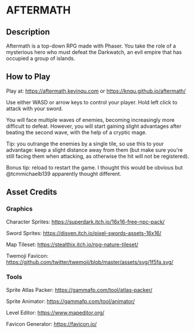 # AFTERMATH

## Description

Aftermath is a top-down RPG made with Phaser. You take the role of a mysterious hero who must defeat the Darkwatch, an evil empire that has occupied a group of islands.

## How to Play

Play at: https://aftermath.kevinqu.com or https://knqu.github.io/aftermath/

Use either WASD or arrow keys to control your player. Hold left click to attack with your sword.

You will face multiple waves of enemies, becoming increasingly more difficult to defeat. However, you will start gaining slight advantages after beating the second wave, with the help of a cryptic mage.

Tip: you outrange the enemies by a single tile, so use this to your advantage: keep a slight distance away from them (but make sure you're still facing them when attacking, as otherwise the hit will not be registered).

Bonus tip: reload to restart the game. I thought this would be obvious but @tcmmichaelb139 apparently thought different.

## Asset Credits

### Graphics

Character Sprites: https://superdark.itch.io/16x16-free-npc-pack/

Sword Sprites: https://disven.itch.io/pixel-swords-assets-16x16/

Map Tileset: https://stealthix.itch.io/rpg-nature-tileset/

Twemoji Favicon: https://github.com/twitter/twemoji/blob/master/assets/svg/1f5fa.svg/

### Tools

Sprite Atlas Packer: https://gammafp.com/tool/atlas-packer/

Sprite Animator: https://gammafp.com/tool/animator/

Level Editor: https://www.mapeditor.org/

Favicon Generator: https://favicon.io/
